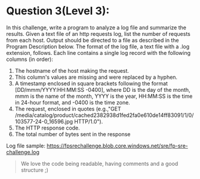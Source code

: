 # Question 3(Level 3):

In this challenge, write a program to analyze a log file and summarize the results. Given a text file of an http requests log, list the number of requests from each host. Output should be directed to a file as described in the Program Description below. The format of the log file, a text file with a .log extension, follows. Each line contains a single log record with the following columns (in order):

1. The hostname of the host making the request.
2. This column's values are missing and were replaced by a hyphen.
3. A timestamp enclosed in square brackets following the format [DD/mmm/YYYY:HH:MM:SS -0400], where DD is the day of the month, mmm is the name of the month, YYYY is the year, HH:MM:SS is the time in 24-hour format, and -0400 is the time zone.
4. The request, enclosed in quotes (e.g.,"GET /media/catalog/product/cached2382938d1fed2fa0e610de14ff83091/1/0/103577-24-0_16596.jpg HTTP/1.0").
5. The HTTP response code.
6. The total number of bytes sent in the response

Log file sample:
https://fpsrechallenge.blob.core.windows.net/sre/fp-sre-challenge.log

> We love the code being readable, having comments and a good structure ;)
